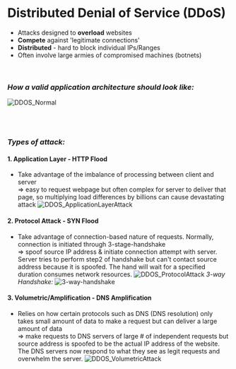 # Distributed Denial of Service (DDoS)

- Attacks designed to **overload** websites
- **Compete** against 'legitimate connections'
- **Distributed** - hard to block individual IPs/Ranges
- Often involve large armies of compromised machines (botnets)

<br>

### ***How a valid application architecture should look like:***
![DDOS_Normal](https://user-images.githubusercontent.com/72099370/167539784-b2e5b07c-da94-454f-a81d-c645ab827b63.png)

<br><br>
### ***Types of attack:***
#### 1. Application Layer - HTTP Flood
- Take advantage of the imbalance of processing between client and server 
<br> => easy to request webpage but often complex for server to deliver that page, so multiplying load differences by billions can cause devastating attack
![DDOS_ApplicationLayerAttack](https://user-images.githubusercontent.com/72099370/167539298-9d53d148-ddf2-4f7b-a3f9-b58de3c874b4.png)



#### 2. Protocol Attack - SYN Flood 
- Take advantage of connection-based nature of requests. Normally, connection is initiated through 3-stage-handshake 
<br> => spoof source IP address & initiate connection attempt with server. Server tries to perform step2 of handshake but can't contact source address because it is spoofed. The hand will wait for a specified duration consumes network resources. 
![DDOS_ProtocolAttack](https://user-images.githubusercontent.com/72099370/167541058-fb443075-5c03-4fd0-bf9f-1c7f0cc91e6e.png)
*3-way Handshake:*
![3-way-handshake](https://user-images.githubusercontent.com/72099370/167541618-ee35c683-4e82-415e-97a4-0ec35f5f4640.jpg)

#### 3. Volumetric/Amplification - DNS Amplification
- Relies on how certain protocols such as DNS (DNS resolution) only takes small amount of data to make a request but can deliver a large amount of data
<br> => make requests to DNS servers of large # of independent requests but source address is spoofed to be the actual IP address of the website. The DNS servers now respond to what they see as legit requests and overwhelm the server.
![DDOS_VolumetricAttack](https://user-images.githubusercontent.com/72099370/167541065-8e0cbdd8-49df-4975-9ae6-23be1bc20944.png)


